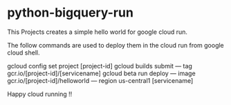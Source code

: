 # python-bigquery-run

This Projects creates a simple hello world for google cloud run.

The follow commands are used to deploy them in the cloud run from google cloud shell.

gcloud config set project [project-id]
gcloud builds submit — tag gcr.io/[project-id]/[servicename]
gcloud beta run deploy — image gcr.io/[project-id]/helloworld — region us-central1 [servicename]

Happy cloud running !!
